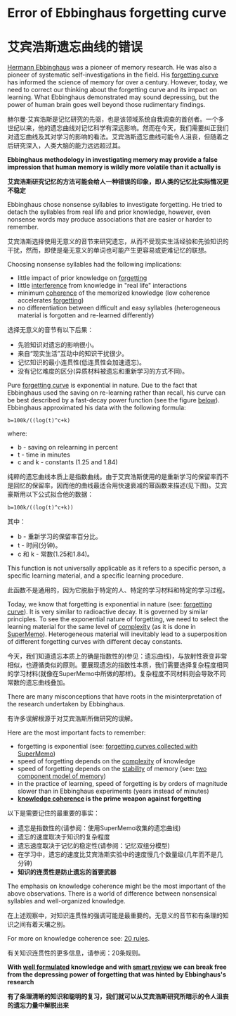 # Error of Ebbinghaus forgetting curve

# 艾宾浩斯遗忘曲线的错误

[Hermann Ebbinghaus](https://supermemo.guru/wiki/Hermann_Ebbinghaus) was a pioneer of memory research. He was also a pioneer of systematic self-investigations in the field. His [forgetting curve](https://supermemo.guru/wiki/Forgetting_curve) has informed the science of memory for over a century. However, today, we need to correct our thinking about the forgetting curve and its impact on learning. What Ebbinghaus demonstrated may sound depressing, but the power of human brain goes well beyond those rudimentary findings.

赫尔曼·艾宾浩斯是记忆研究的先驱，也是该领域系统自我调查的首创者。一个多世纪以来，他的遗忘曲线对记忆科学有深远影响。然而在今天，我们需要纠正我们对遗忘曲线及其对学习的影响的看法。艾宾浩斯遗忘曲线可能令人沮丧，但随着之后研究深入，人类大脑的能力远远超过其。

**Ebbinghaus methodology in investigating memory may provide a false impression that human memory is wildly more volatile than it actually is**

**艾宾浩斯研究记忆的方法可能会给人一种错误的印象，即人类的记忆比实际情况更不稳定**

Ebbinghaus chose nonsense syllables to investigate forgetting. He tried to detach the syllables from real life and prior knowledge, however, even nonsense words may produce associations that are easier or harder to remember.

艾宾浩斯选择使用无意义的音节来研究遗忘，从而不受现实生活经验和先验知识的干扰，然而，即使是毫无意义的单词也可能产生更容易或更难记忆的联想。

Choosing nonsense syllables had the following implications:

- little impact of prior knowledge on [forgetting](https://supermemo.guru/wiki/Forgetting)
- little [interference](https://supermemo.guru/wiki/Interference) from knowledge in "real life" interactions
- minimum [coherence](https://supermemo.guru/wiki/Coherence) of the memorized knowledge (low coherence accelerates [forgetting](https://supermemo.guru/wiki/Forgetting))
- no differentiation between difficult and easy syllables (heterogeneous material is forgotten and re-learned differently)

选择无意义的音节有以下后果：

- 先验知识对遗忘的影响很小。
- 来自“现实生活”互动中的知识干扰很少。
- 记忆知识的最小连贯性(低连贯性会加速遗忘)。
- 没有记忆难度的区分(异质材料被遗忘和重新学习的方式不同)。

Pure [forgetting curve](https://supermemo.guru/wiki/Forgetting_curve) is exponential in nature. Due to the fact that Ebbinghaus used the saving on re-learning rather than recall, his curve can be best described by a fast-decay power function (see the figure [below](https://supermemo.guru/wiki/Error_of_Ebbinghaus_forgetting_curve#Ebbinghaus)). Ebbinghaus approximated his data with the following formula:

```
b=100k/((log(t)^c+k)
```

where:

- b - saving on relearning in percent
- t - time in minutes
- c and k - constants (1.25 and 1.84)

纯粹的遗忘曲线本质上是指数曲线。由于艾宾浩斯使用的是重新学习的保留率而不是回忆的保留率，因而他的曲线最适合用快速衰减的幂函数来描述(见下图)。艾宾豪斯用以下公式拟合他的数据：

```
b=100k/((log(t)^c+k))
```

其中：

- b - 重新学习的保留率百分比。
- t - 时间(分钟)。
- c 和 k - 常数(1.25和1.84)。

This function is not universally applicable as it refers to a specific person, a specific learning material, and a specific learning procedure.

此函数不是通用的，因为它脱胎于特定的人、特定的学习材料和特定的学习过程。

Today, we know that forgetting is exponential in nature (see: [forgetting curve](https://supermemo.guru/wiki/Forgetting_curve)). It is very similar to radioactive decay. It is governed by similar principles. To see the exponential nature of forgetting, we need to select the learning material for the same level of [complexity](https://supermemo.guru/wiki/Complexity) (as it is done in [SuperMemo](https://supermemo.guru/wiki/SuperMemo)). Heterogeneous material will inevitably lead to a superposition of different forgetting curves with different decay constants.

今天，我们知道遗忘本质上的确是指数性的(参见：遗忘曲线)，与放射性衰变非常相似，也遵循类似的原则。要展现遗忘的指数性本质，我们需要选择复杂程度相同的学习材料(就像在SuperMemo中所做的那样)。复杂程度不同材料则会导致不同常数的遗忘曲线叠加。

There are many misconceptions that have roots in the misinterpretation of the research undertaken by Ebbinghaus.

有许多误解根源于对艾宾浩斯所做研究的误解。

Here are the most important facts to remember:

- forgetting is exponential (see: [forgetting curves collected with SuperMemo](https://supermemo.guru/wiki/Forgetting_curve))
- speed of forgetting depends on the [complexity](https://supermemo.guru/wiki/Memory_complexity) of knowledge
- speed of forgetting depends on the [stability](https://supermemo.guru/wiki/Stability) of memory (see: [two component model of memory](https://supermemo.guru/wiki/Two_component_model_of_memory))
- in the practice of learning, speed of forgetting is by orders of magnitude slower than in Ebbinghaus experiments (years instead of minutes)
- **[knowledge coherence](https://supermemo.guru/wiki/Coherence) is the prime weapon against forgetting**

以下是需要记住的最重要的事实：

- 遗忘是指数性的(请参阅：使用SuperMemo收集的遗忘曲线)
- 遗忘的速度取决于知识的复杂程度
- 遗忘速度取决于记忆的稳定性(请参阅：记忆双组分模型)
- 在学习中，遗忘的速度比艾宾浩斯实验中的速度慢几个数量级(几年而不是几分钟)
- **知识的连贯性是防止遗忘的首要武器**

The emphasis on knowledge coherence might be the most important of the above observations. There is a world of difference between nonsensical syllables and well-organized knowledge.

在上述观察中，对知识连贯性的强调可能是最重要的。无意义的音节和有条理的知识之间有着天壤之别。

For more on knowledge coherence see: [20 rules](https://supermemo.guru/wiki/20_rules).

有关知识连贯性的更多信息，请参阅：20条规则。

**With [well formulated](https://supermemo.guru/wiki/20_rules) knowledge and with [smart review](https://supermemo.guru/wiki/SuperMemo) we can break free from the depressing power of forgetting that was hinted by Ebbinghaus's research**

**有了条理清晰的知识和聪明的复习，我们就可以从艾宾浩斯研究所暗示的令人沮丧的遗忘力量中解脱出来**

